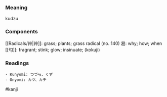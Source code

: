 ### Meaning

kudzu

### Components

[[Radicals/艸|艸]]: grass; plants; grass radical (no. 140) 曷: why; how; when [[匂]]: fragrant; stink; glow; insinuate; (kokuji)

### Readings

```
- Kunyomi: つづら、くず
- Onyomi: カツ、カチ
```

#kanji